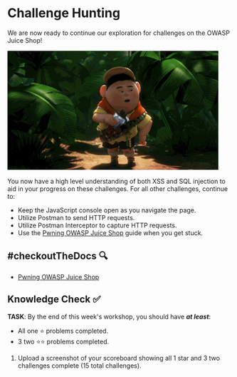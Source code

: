 # Challenge Hunting

We are now ready to continue our exploration for challenges on the OWASP Juice Shop!

![Hunting gif](./assets/4.Hunting.gif)

You now have a high level understanding of both XSS and SQL injection to aid in your progress on these challenges. For all other challenges, continue to:
- Keep the JavaScript console open as you navigate the page.
- Utilize Postman to send HTTP requests.
- Utilize Postman Interceptor to capture HTTP requests.
- Use the [Pwning OWASP Juice Shop](https://pwning.owasp-juice.shop/) guide when you get stuck.

## #checkoutTheDocs 🔍

- [Pwning OWASP Juice Shop](https://pwning.owasp-juice.shop/)

## Knowledge Check ✅

**TASK**: By the end of this week's workshop, you should have ***at least***:
- All one ⭐️ problems completed.
- 3 two ⭐️⭐️ problems completed.

1. Upload a screenshot of your scoreboard showing all 1 star and 3 two challenges complete (15 total challenges).